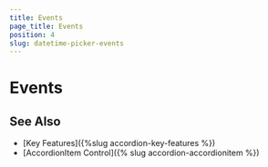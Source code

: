 ```yaml
---
title: Events
page_title: Events
position: 4
slug: datetime-picker-events
---
```


# Events



## See Also

- [Key Features]({%slug accordion-key-features %})
- [AccordionItem Control]({% slug accordion-accordionitem %})